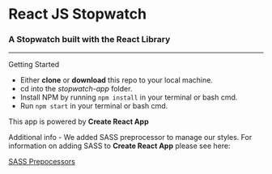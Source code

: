 # React JS Stopwatch

### A Stopwatch built with the React Library
------

Getting Started

- Either **clone** or **download** this repo to your local machine.
- cd into the *stopwatch-app* folder.
- Install NPM by running `npm install` in your terminal or bash cmd.
- Run `npm start` in your terminal or bash cmd.

This app is powered by **Create React App**

Additional info - We added SASS preprocessor to manage our styles.
For information on adding SASS to **Create React App** please see here:

[SASS Prepocessors](https://github.com/facebookincubator/create-react-app/blob/master/packages/react-scripts/template/README.md#post-processing-css)








